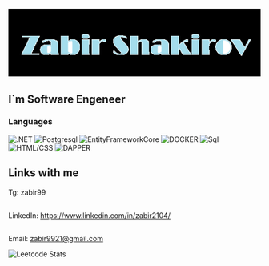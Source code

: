[![Header](https://github.com/zabir21/zabir21/blob/main/assets/Zabir.png)](https://www.linkedin.com/in/zabir2104/)

## I`m Software Engeneer

### Languages
![.NET](https://img.shields.io/badge/.NET%20%20-red?style=for-the-badge&logo=.NET)
![Postgresql](https://img.shields.io/badge/Postgresql%20%20-white?style=for-the-badge&logo=Postgresql)
![EntityFrameworkCore](https://img.shields.io/badge/EFC%20%20-blue?style=for-the-badge&logo=.NET)
![DOCKER](https://img.shields.io/badge/DOCKER%20%20-black?style=for-the-badge&logo=DOCKER)
![Sql](https://img.shields.io/badge/SQL%20%20-green?style=for-the-badge&logo=Sql)
![HTML/CSS](https://img.shields.io/badge/HTML/CSS%20%20-grey?style=for-the-badge&logo=HTML/CSS)
![DAPPER](https://img.shields.io/badge/DAPPER%20%20-yellow?style=for-the-badge&logo=DAPPER)

## Links with me
Tg: zabir99
##
LinkedIn: https://www.linkedin.com/in/zabir2104/
##
Email: zabir9921@gmail.com

![Leetcode Stats]([https://leetcard.jacoblin.cool/JacobLinCool](https://leetcode.com/zabir9921/)https://leetcode.com/zabir9921/?theme=dark)
